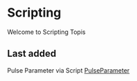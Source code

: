# Scripting

Welcome to Scripting Topis

## Last added
Pulse Parameter via Script [PulseParameter](PulseParameterViaScript.md.md)